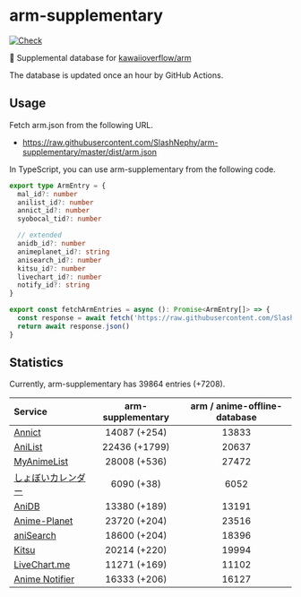 # arm-supplementary

[![Check](https://github.com/SlashNephy/arm-supplementary/actions/workflows/check-node.yml/badge.svg)](https://github.com/SlashNephy/arm-supplementary/actions/workflows/check-node.yml)

💊 Supplemental database for [kawaiioverflow/arm](https://github.com/kawaiioverflow/arm)

The database is updated once an hour by GitHub Actions.

## Usage

Fetch arm.json from the following URL.

- https://raw.githubusercontent.com/SlashNephy/arm-supplementary/master/dist/arm.json

In TypeScript, you can use arm-supplementary from the following code.

```TypeScript
export type ArmEntry = {
  mal_id?: number
  anilist_id?: number
  annict_id?: number
  syobocal_tid?: number

  // extended
  anidb_id?: number
  animeplanet_id?: string
  anisearch_id?: number
  kitsu_id?: number
  livechart_id?: number
  notify_id?: string
}

export const fetchArmEntries = async (): Promise<ArmEntry[]> => {
  const response = await fetch('https://raw.githubusercontent.com/SlashNephy/arm-supplementary/master/dist/arm.json')
  return await response.json()
}
```

## Statistics

Currently, arm-supplementary has 39864 entries (+7208).

| Service                                     | arm-supplementary | arm / anime-offline-database |
| :------------------------------------------ | :---------------: | :--------------------------: |
| [Annict](https://annict.com)                |   14087 (+254)    |            13833             |
| [AniList](https://anilist.co)               |   22436 (+1799)   |            20637             |
| [MyAnimeList](https://myanimelist.net)      |   28008 (+536)    |            27472             |
| [しょぼいカレンダー](https://cal.syoboi.jp) |    6090 (+38)     |             6052             |
| [AniDB](https://anidb.net)                  |   13380 (+189)    |            13191             |
| [Anime-Planet](https://anime-planet.com)    |   23720 (+204)    |            23516             |
| [aniSearch](https://anisearch.com)          |   18600 (+204)    |            18396             |
| [Kitsu](https://kitsu.io)                   |   20214 (+220)    |            19994             |
| [LiveChart.me](https://livechart.me)        |   11271 (+169)    |            11102             |
| [Anime Notifier](https://notify.moe)        |   16333 (+206)    |            16127             |
